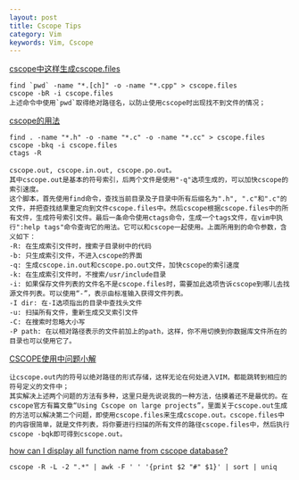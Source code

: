 ```yaml
---
layout: post
title: Cscope Tips
category: Vim
keywords: Vim, Cscope
--- 
```




[cscope中这样生成cscope.files](http://blog.csdn.net/david_xtd/article/details/7737653)
		
	find `pwd` -name "*.[ch]" -o -name "*.cpp" > cscope.files  
	cscope -bR -i cscope.files	
	上述命令中使用`pwd`取得绝对路径名，以防止使用cscope时出现找不到文件的情况；
	
[cscope的用法](http://blog.chinaunix.net/uid-21843387-id-105975.html)
		
	find . -name "*.h" -o -name "*.c" -o -name "*.cc" > cscope.files
	cscope -bkq -i cscope.files
	ctags -R
	
	cscope.out, cscope.in.out, cscope.po.out。
	其中cscope.out是基本的符号索引，后两个文件是使用"-q"选项生成的，可以加快cscope的索引速度。
	这个脚本，首先使用find命令，查找当前目录及子目录中所有后缀名为".h", ".c"和".c"的文件，并把查找结果重定向到文件cscope.files中。然后cscope根据cscope.files中的所有文件，生成符号索引文件。最后一条命令使用ctags命令，生成一个tags文件，在vim中执行":help tags"命令查询它的用法。它可以和cscope一起使用。上面所用到的命令参数，含义如下：
	-R: 在生成索引文件时，搜索子目录树中的代码
	-b: 只生成索引文件，不进入cscope的界面
	-q: 生成cscope.in.out和cscope.po.out文件，加快cscope的索引速度
	-k: 在生成索引文件时，不搜索/usr/include目录
	-i: 如果保存文件列表的文件名不是cscope.files时，需要加此选项告诉cscope到哪儿去找源文件列表。可以使用“-”，表示由标准输入获得文件列表。
	-I dir: 在-I选项指出的目录中查找头文件
	-u: 扫描所有文件，重新生成交叉索引文件
	-C: 在搜索时忽略大小写
	-P path: 在以相对路径表示的文件前加上的path，这样，你不用切换到你数据库文件所在的目录也可以使用它了。


[CSCOPE使用中问题小解](http://tonybai.com/2009/02/23/solve-some-problems-when-using-cscope/)

	让cscope.out内的符号以绝对路径的形式存储，这样无论在何处进入VIM，都能跳转到相应的符号定义的文件中；
	其实解决上述两个问题的方法有多种，这里只是先说说我的一种方法，估摸着还不是最优的。在cscope官方有篇文章“Using Cscope on large projects”，里面关于cscope.out生成的方法可以解决第二个问题，即使用cscope.files来生成cscope.out。cscope.files中的内容很简单，就是文件列表，将你要进行扫描的所有文件的路径cscope.files中，然后执行cscope -bqk即可得到cscope.out。
	
	
[how can I display all function name from cscope database?](http://stackoverflow.com/questions/23766566/how-can-i-display-all-function-name-from-cscope-database)

	cscope -R -L -2 ".*" | awk -F ' ' '{print $2 "#" $1}' | sort | uniq
	
		